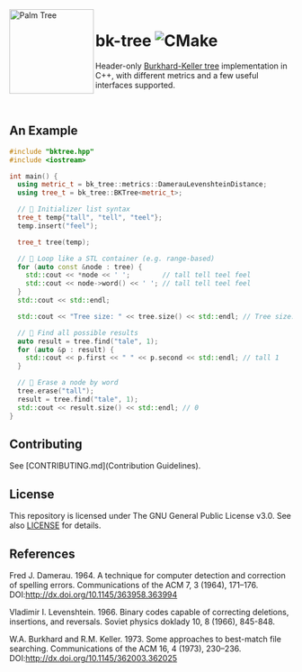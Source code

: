 <img align="left" width="150" height="150" src="https://user-images.githubusercontent.com/24757020/150530071-e3792d5e-700b-4e50-84fe-9948b3afe8fa.png" alt="Palm Tree">

# bk-tree ![CMake](https://github.com/poyea/bk-tree/workflows/CMake/badge.svg)

Header-only [Burkhard-Keller tree](https://en.wikipedia.org/wiki/BK-tree) implementation in C++, with different metrics and a few useful interfaces supported.

<br/>

## An Example

```cpp
#include "bktree.hpp"
#include <iostream>

int main() {
  using metric_t = bk_tree::metrics::DamerauLevenshteinDistance;
  using tree_t = bk_tree::BKTree<metric_t>;

  // 🌟 Initializer list syntax
  tree_t temp{"tall", "tell", "teel"};
  temp.insert("feel");

  tree_t tree(temp);

  // 🌟 Loop like a STL container (e.g. range-based)
  for (auto const &node : tree) {
    std::cout << *node << ' ';        // tall tell teel feel
    std::cout << node->word() << ' '; // tall tell teel feel
  }
  std::cout << std::endl;

  std::cout << "Tree size: " << tree.size() << std::endl; // Tree size: 4

  // 🌟 Find all possible results
  auto result = tree.find("tale", 1);
  for (auto &p : result) {
    std::cout << p.first << " " << p.second << std::endl; // tall 1
  }

  // 🌟 Erase a node by word
  tree.erase("tall");
  result = tree.find("tale", 1);
  std::cout << result.size() << std::endl; // 0
}
```

## Contributing
See [CONTRIBUTING.md](Contribution Guidelines).

## License
This repository is licensed under The GNU General Public License v3.0. See also [LICENSE](LICENSE) for details.

## References

Fred J. Damerau. 1964. A technique for computer detection and correction of spelling errors. Communications of the ACM 7, 3 (1964), 171–176. DOI:http://dx.doi.org/10.1145/363958.363994 

Vladimir I. Levenshtein. 1966. Binary codes capable of correcting deletions, insertions, and reversals. Soviet physics doklady 10, 8 (1966), 845-848.

W.A. Burkhard and R.M. Keller. 1973. Some approaches to best-match file searching. Communications of the ACM 16, 4 (1973), 230–236. DOI:http://dx.doi.org/10.1145/362003.362025 
